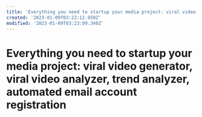 ```yaml
---
title: 'Everything you need to startup your media project: viral video generator, viral video analyzer, trend analyzer, automated email account registration'
created: '2023-01-09T03:22:12.950Z'
modified: '2023-01-09T03:23:09.340Z'
---
```


# Everything you need to startup your media project: viral video generator, viral video analyzer, trend analyzer, automated email account registration



